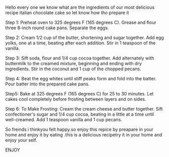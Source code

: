 Hello every one we know what are the ingredients of our most delicious recipe italian chocolate cake so let know how tho prepare it 

Step 1:
Preheat oven to 325 degrees F (165 degrees C). Grease and flour three 8-inch round cake pans. Separate the eggs.

Step 2:
Cream 1/2 cup of the butter, shortening and sugar together. Add egg yolks, one at a time, beating after each addition. Stir in 1 teaspoon of the vanilla.

Step 3:
Sift soda, flour and 1/4 cup cocoa together. Add alternately with buttermilk to the creamed mixture, beginning and ending with dry ingredients. Stir in the coconut and 1 cup of the chopped pecans.

Step 4:
Beat the egg whites until stiff peaks form and fold into the batter. Pour batter into the prepared cake pans.

Step5:
Bake at 325 degrees F (165 degrees C) for 25 to 30 minutes. Let cakes cool completely before frosting between layers and on sides.

Step 6:
To Make Frosting: Cream the cream cheese and butter together. Sift confectioner's sugar and 1/4 cup cocoa, beating in a little at a time until well-creamed. Add 1 teaspoon vanilla and 1 cup pecans.

So freinds i thinkyou felt happy.so enjoy this repice  by preapare in your home and enjoy it by eating .this is a delicious recipetry it in your home and enjoy your self.


ENJOY 
